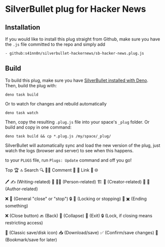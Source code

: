 
# SilverBullet plug for Hacker News

## Installation
If you would like to install this plug straight from Github, make sure you have the `.js` file committed to the repo and simply add

```
- github:s41nn0n/silverbullet-hackernews/sb-hacker-news.plug.js
```

## Build
To build this plug, make sure you have [SilverBullet installed with Deno](https://silverbullet.md/Install/Deno). Then, build the plug with:

```shell
deno task build
```

Or to watch for changes and rebuild automatically

```shell
deno task watch
```

Then, copy the resulting `.plug.js` file into your space's `_plug` folder. Or build and copy in one command:

```shell
deno task build && cp *.plug.js /my/space/_plug/
```

SilverBullet will automatically sync and load the new version of the plug, just watch the logs (browser and server) to see when this happens.

to your `PLUGS` file, run `Plugs: Update` command and off you go!


Top 🏆 🔝
Search 🔍 🕵️‍♂️
Comment 💬 📝
Link 🔗 🌐

🖊️ ✍️ (Writing-related)
👤 🧑‍💻 (Person-related)
🏗️ 🎨 (Creator-related)
📖 📝 (Author-related)


❌ 🔴 (General "close" or "stop")
🔒 🛑 (Locking or stopping)
🏁 ✖️ (Ending something)


❌ (Close button)
🔙 (Back)
🔻 (Collapse)
🚪 (Exit)
🔒 (Lock, if closing means restricting access)

💾 (Classic save/disk icon)
📥 (Download/save)
✅ (Confirm/save changes)
🔖 (Bookmark/save for later)